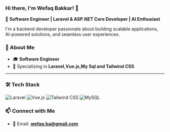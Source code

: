 ### Hi there, I'm Wefaq Bakkar! 👋

🚀 **Software Engineer | Laravel & ASP.NET Core Developer | AI Enthusiast**

I'm a backend developer passionate about building scalable applications, AI-powered solutions, and seamless user experiences.

### 🌟 About Me
- 🎓 **Software Engineer**
- 🔧 Specializing in **Laravel,Vue.js,My Sql and Tailwind CSS**


---

### 🛠️ Tech Stack

![Laravel](https://img.shields.io/badge/Laravel-FF2D20?style=for-the-badge&logo=laravel&logoColor=white)
![Vue.js](https://img.shields.io/badge/Vue.js-35495E?style=for-the-badge&logo=vue.js&logoColor=4FC08D)
![Tailwind CSS](https://img.shields.io/badge/Tailwind_CSS-06B6D4?style=for-the-badge&logo=tailwindcss&logoColor=white)
![MySQL](https://img.shields.io/badge/MySQL-4479A1?style=for-the-badge&logo=mysql&logoColor=white)


### 📫 Connect with Me
- 📧 Email: **wefaq.ba@gmail.com**
